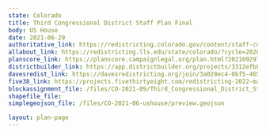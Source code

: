 ```yaml
---
state: Colorado
title: Third Congressional District Staff Plan Final
body: US House
date: 2021-06-29
authoritative_link: https://redistricting.colorado.gov/content/staff-congressional-3
allabout_link: https://redistricting.lls.edu/state/colorado/?cycle=2020&level=Congress&startdate=2021-06-23
planscore_link: https://planscore.campaignlegal.org/plan.html?20210929T160430.296573910Z
districtbuilder_link: https://app.districtbuilder.org/projects/3312efb8-794f-485c-ae78-e41787cbcc5f
davesredist_link: https://davesredistricting.org/join/3a028ec4-0bf5-465a-9156-0cb7d376359e
five38_link: https://projects.fivethirtyeight.com/redistricting-2022-maps/colorado/preliminary/
blockassignment_file: /files/CO-2021-09/Third_Congressional_District_Staff_Plan_Final.zip
shapefile_file:
simplegeojson_file: /files/CO-2021-06-ushouse/preview.geojson

layout: plan-page
---
```

